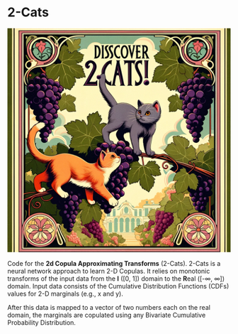 # 2-Cats

![](2cats.webp)

Code for the **2d Copula Approximating Transforms** (2-Cats). 2-Cats is a neural network
approach to learn 2-D Copulas. It relies on monotonic transforms of the input data from the
**I** (\[0, 1\]) domain to the **R**eal (\[-∞, ∞\]) domain. Input data consists of the
Cumulative Distribution Functions (CDFs) values for 2-D marginals (e.g., x and y).

After this data is mapped to a vector of two numbers each on the real domain, the
marginals are copulated using any Bivariate Cumulative Probability Distribution.
